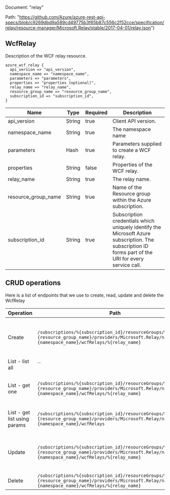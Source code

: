 Document: "relay"


Path: "https://github.com/Azure/azure-rest-api-specs/blob/c9269dbd9a589cd49775b3f65b87c556c2f52cce/specification/relay/resource-manager/Microsoft.Relay/stable/2017-04-01/relay.json")

## WcfRelay

Description of the WCF relay resource.

```puppet
azure_wcf_relay {
  api_version => "api_version",
  namespace_name => "namespace_name",
  parameters => "parameters",
  properties => "properties (optional)",
  relay_name => "relay_name",
  resource_group_name => "resource_group_name",
  subscription_id => "subscription_id",
}
```

| Name        | Type           | Required       | Description       |
| ------------- | ------------- | ------------- | ------------- |
|api_version | String | true | Client API version. |
|namespace_name | String | true | The namespace name |
|parameters | Hash | true | Parameters supplied to create a WCF relay. |
|properties | String | false | Properties of the WCF relay. |
|relay_name | String | true | The relay name. |
|resource_group_name | String | true | Name of the Resource group within the Azure subscription. |
|subscription_id | String | true | Subscription credentials which uniquely identify the Microsoft Azure subscription. The subscription ID forms part of the URI for every service call. |



## CRUD operations

Here is a list of endpoints that we use to create, read, update and delete the WcfRelay

| Operation | Path | Verb | Description | OperationID |
| ------------- | ------------- | ------------- | ------------- | ------------- |
|Create|`/subscriptions/%{subscription_id}/resourceGroups/%{resource_group_name}/providers/Microsoft.Relay/namespaces/%{namespace_name}/wcfRelays/%{relay_name}`|Put|Creates or updates a WCF relay. This operation is idempotent.|WCFRelays_CreateOrUpdate|
|List - list all|``||||
|List - get one|`/subscriptions/%{subscription_id}/resourceGroups/%{resource_group_name}/providers/Microsoft.Relay/namespaces/%{namespace_name}/wcfRelays/%{relay_name}`|Get|Returns the description for the specified WCF relay.|WCFRelays_Get|
|List - get list using params|`/subscriptions/%{subscription_id}/resourceGroups/%{resource_group_name}/providers/Microsoft.Relay/namespaces/%{namespace_name}/wcfRelays`|Get|Lists the WCF relays within the namespace.|WCFRelays_ListByNamespace|
|Update|`/subscriptions/%{subscription_id}/resourceGroups/%{resource_group_name}/providers/Microsoft.Relay/namespaces/%{namespace_name}/wcfRelays/%{relay_name}`|Put|Creates or updates a WCF relay. This operation is idempotent.|WCFRelays_CreateOrUpdate|
|Delete|`/subscriptions/%{subscription_id}/resourceGroups/%{resource_group_name}/providers/Microsoft.Relay/namespaces/%{namespace_name}/wcfRelays/%{relay_name}`|Delete|Deletes a WCF relay.|WCFRelays_Delete|
